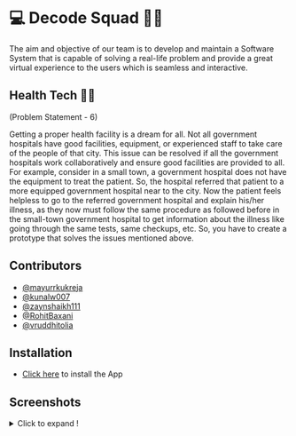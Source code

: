 # 💻 Decode Squad 🐱‍💻
The aim and objective of our team is to develop and maintain a Software System that is capable of solving a real-life problem and provide a great virtual experience to the users which is seamless and interactive.


## Health Tech 📱💉
(Problem Statement - 6)

Getting a proper health facility is a dream for all. Not all government hospitals have good facilities, equipment, or
experienced staff to take care of the people of that city. This issue can be resolved if all the government hospitals work 
collaboratively and ensure good facilities are provided to all. For example, consider in a small town, a government 
hospital does not have the equipment to treat the patient. So, the hospital referred that patient to a more equipped 
government hospital near to the city. Now the patient feels helpless to go to the referred government hospital and 
explain his/her illness, as they now must follow the same procedure as followed before in the small-town government 
hospital to get information about the illness like going through the same tests, same checkups, etc.
So, you have to create a prototype that solves the issues mentioned above.





## Contributors
- [@mayurrkukreja](https://www.github.com/mayurrkukreja)
- [@kunalw007](https://www.github.com/kunalw007)
- [@zaynshaikh111](https://www.github.com/kunalw007)
- [@RohitBaxani](https://www.github.com/RohitBaxani)
- [@vruddhitolia](https://www.github.com/vruddhi-bot)

## Installation
- [Click here](https://github.com/mayurrkukreja/Decode-Squad/releases/download/v1.0.1-alpha/app-release.apk) to install the App

## Screenshots
<details>
  <summary>Click to expand !</summary>
  
<img src = "https://github.com/RohitBaxani/Decode-Squad/blob/main/images/main%20page.png" width="250" height="500"/>
  <img src = "https://github.com/RohitBaxani/Decode-Squad/blob/main/images/Doctor%20Sign%20Up%20page.png" width="250" height="500"/>
  <img src = "https://github.com/RohitBaxani/Decode-Squad/blob/main/images/Patient%20Signup%20With%20Details.png" width="250" height="500"/>
  <img src = "https://github.com/RohitBaxani/Decode-Squad/blob/main/images/Add%20Patient%20Page.png" width="250" height="500"/>
  <img src = "https://github.com/RohitBaxani/Decode-Squad/blob/a0e26a44c98081b5f6e1bfd57b2e625a900195c1/images/addpatient_with_details.png?raw=true" width="250" height="500"/>
  <img src = "https://github.com/mayurrkukreja/Decode-Squad/blob/main/images/Screenshot_1644755410.png" width="250" height="500"/>
  <img src = "https://github.com/mayurrkukreja/Decode-Squad/blob/main/images/Screenshot_1644755448.png" width="250" height="500"/>
  <img src = "https://github.com/RohitBaxani/Decode-Squad/blob/main/images/Patient%20Firebase.png" width="1020" height="620"/>
  <img src = "https://github.com/RohitBaxani/Decode-Squad/blob/main/images/Authentication.png" width="1020" height="620"/>
 

